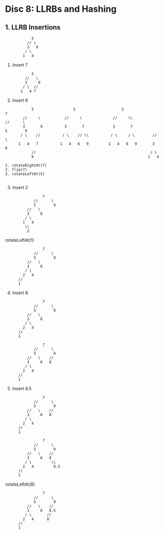 # Disc 8: LLRBs and Hashing

## 1. LLRB Insertions

```
            5
          // \
          3   9
         / \
        1   4
```

1. Insert 7

```
            5
         //   \
         3     9
        / \  //
       1   4 7
```

2. Insert 6

```
            5                  5                     5                    7
        //     \           //     \              //     \\            //      \
        3       9          3       7             3       7            5        9  
       / \    //          / \    // \\          / \     / \        //   \
      1   4   7          1   4   6   9         1   4   6   9       3     6
            //                                                    / \
            6                                                    1   4
```
	1. rotateRightAt(7)
	2. flip(7)
	3. rotateLeftAt(5)

```

```

3. Insert 2

```
		         7                         
		     //      \
		     5        9
		  //   \
		  3     6
         / \
        1   4
         \\
          2
```  

rotateLeftAt(1)

```
		         7                         
		     //      \
		     5        9
		  //   \
		  3     6
         / \
        2   4
      //
      1
```  

4. Insert 8

```
		         7                         
		     //      \
		     5        9
		  //   \
		  3     6
         / \
        2   4
      //
      1
```  

```
		         7                         
		     //      \
		     5        9
		  //   \    //
		  3     6   8
         / \
        2   4
      //
      1
```  

5. Insert 8.5

```
		         7                         
		     //      \
		     5        9
		  //   \    //
		  3     6   8
         / \
        2   4
      //
      1
```  

```
		         7                         
		     //      \
		     5        9
		  //   \    //
		  3     6   8
         / \         \\
        2   4         8.5
      //
      1
```  

rotateLeftAt(8)

```
		         7                         
		     //      \
		     5        9
		  //   \    //
		  3     6   8.5
         / \       //
        2   4      8
      //
      1
```  